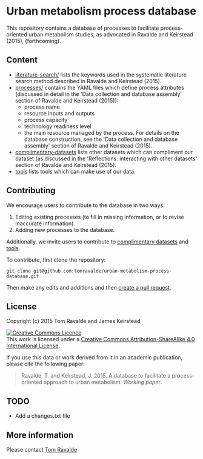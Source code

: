 # Urban metabolism process database

This repository contains a database of processes to facilitate process-oriented urban metabolism studies, as advocated in Ravalde and Keirstead (2015), (forthcoming).

## Content

- [literature-search/](literature-search) lists the keywords used in the systematic literature search method described in Ravalde and Keirstead (2015).
- [processes/](processes) contains the YAML files which define process attributes (discussed in detail in the 'Data collection and database assembly' section of Ravalde and Keirstead (2015)):
	- process name
	- resource inputs and outputs
	- process capacity
	- technology readiness level
	- the main resource managed by the process.
For details on the database construction, see the 'Data collection and database assembly' section of Ravalde and Keirstead (2015).
- [complimentary-datasets](complimentary-datasets.md) lists other datasets which can compliment our dataset (as discussed in the 'Reflections: interacting with other datasets' section of Ravalde and Keirstead (2015).
- [tools](tools.md) lists tools  which can make use of our data.

## Contributing

We encourage users to contribute to the database in two ways:

1. Editing existing processes (to fill in missing information, or to revise inaccurate information).
2. Adding new processes to the database.

Additionally, we invite users to contribute to [complimentary datasets](complimentary-datasets.md) and [tools](tools.md).

To contribute, first clone the repository:

	git clone git@github.com:tomravalde/urban-metabolism-process-database.git

Then make any edits and additions and then [create a pull request](https://github.com/tomravalde/metabolism-database/pulls).

## License

Copyright (c) 2015 Tom Ravalde and James Keirstead

<a rel="license" href="http://creativecommons.org/licenses/by-sa/4.0/"><img alt="Creative Commons Licence" style="border-width:0" src="https://i.creativecommons.org/l/by-sa/4.0/88x31.png" /></a><br />This work is licensed under a <a rel="license" href="http://creativecommons.org/licenses/by-sa/4.0/">Creative Commons Attribution-ShareAlike 4.0 International License</a>.

If you use this data or work derived from it in an academic publication, please cite the following paper:

> Ravalde, T. and Keirstead, J. 2015. A database to facilitate a process-oriented approach to urban metabolism. *Working paper*.

## TODO

- Add a changes.txt file

## More information

Please contact [Tom Ravalde](mailto:thomas.ravalde08@imperial.ac.uk)
